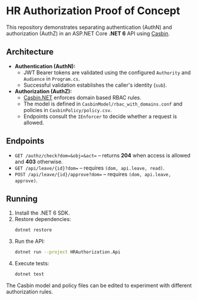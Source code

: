 # HR Authorization Proof of Concept

This repository demonstrates separating authentication (AuthN) and authorization (AuthZ) in an ASP.NET Core **.NET 6** API using [Casbin](https://casbin.org/).

## Architecture

* **Authentication (AuthN):**
  * JWT Bearer tokens are validated using the configured `Authority` and `Audience` in `Program.cs`.
  * Successful validation establishes the caller's identity (`sub`).
* **Authorization (AuthZ):**
  * [Casbin.NET](https://github.com/casbin-net) enforces domain based RBAC rules.
  * The model is defined in `CasbinModel/rbac_with_domains.conf` and policies in `CasbinPolicy/policy.csv`.
  * Endpoints consult the `IEnforcer` to decide whether a request is allowed.

## Endpoints

* `GET /authz/check?dom=&obj=&act=` – returns **204** when access is allowed and **403** otherwise.
* `GET /api/leave/{id}?dom=` – requires `(dom, api.leave, read)`.
* `POST /api/leave/{id}/approve?dom=` – requires `(dom, api.leave, approve)`.

## Running

1. Install the .NET 6 SDK.
2. Restore dependencies:
   ```bash
   dotnet restore
   ```
3. Run the API:
   ```bash
   dotnet run --project HRAuthorization.Api
   ```
4. Execute tests:
   ```bash
   dotnet test
   ```

The Casbin model and policy files can be edited to experiment with different authorization rules.
